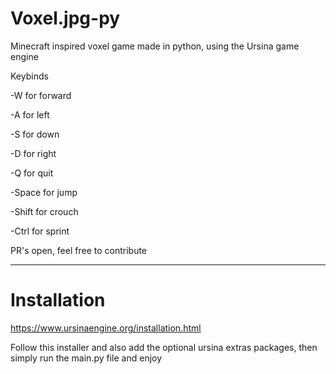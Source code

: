 # Voxel.jpg-py
Minecraft inspired voxel game made in python, using the Ursina game engine


Keybinds

-W for forward

-A for left

-S for down

-D for right

-Q for quit

-Space for jump

-Shift for crouch

-Ctrl for sprint



PR's open, feel free to contribute

________________________________________________________________________

# Installation
https://www.ursinaengine.org/installation.html

Follow this installer and also add the optional ursina extras packages, then simply run the main.py file and enjoy
